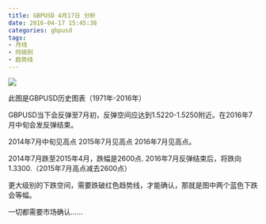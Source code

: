 ```yaml
---
title: GBPUSD 4月17日 分析
date: 2016-04-17 15:45:38
categories: gbpusd
tags:
- 月线
- 同级别
- 趋势线
---
```

![](http://eurusd.qiniudn.com/144.png)

此图是GBPUSD历史图表（1971年-2016年）

GBPUSD当下会反弹至7月初，反弹空间应达到1.5220-1.5250附近。在2016年7月中旬会发反弹结束。

2014年7月中旬见高点 2015年7月见高点 2016年7月见高点。

2014年7月跌至2015年4月，跌幅是2600点. 2016年7月反弹结束后，将跌向1.3300.（2015年7月高点减去2600点）

更大级别的下跌空间，需要跌破红色趋势线，才能确认，那就是图中两个蓝色下跌会等幅。

一切都需要市场确认......

